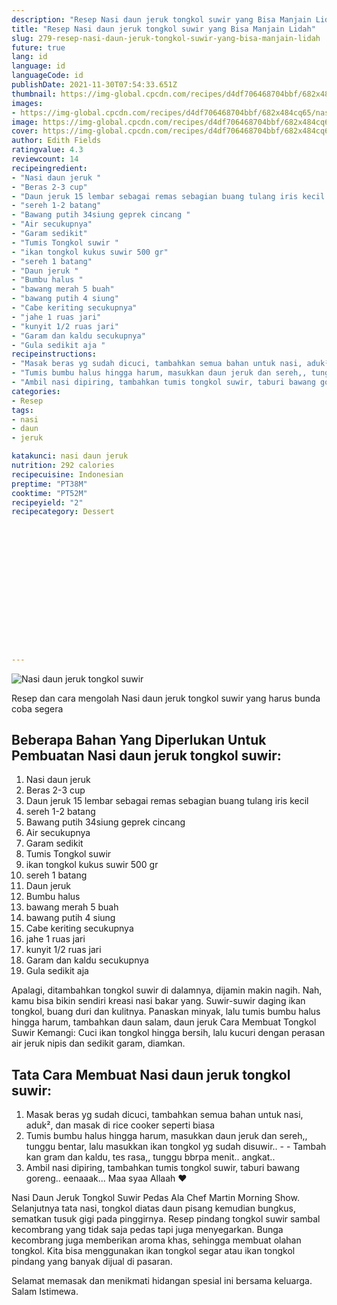 ```yaml
---
description: "Resep Nasi daun jeruk tongkol suwir yang Bisa Manjain Lidah"
title: "Resep Nasi daun jeruk tongkol suwir yang Bisa Manjain Lidah"
slug: 279-resep-nasi-daun-jeruk-tongkol-suwir-yang-bisa-manjain-lidah
future: true
lang: id
language: id
languageCode: id
publishDate: 2021-11-30T07:54:33.651Z 
thumbnail: https://img-global.cpcdn.com/recipes/d4df706468704bbf/682x484cq65/nasi-daun-jeruk-tongkol-suwir-foto-resep-utama.png
images:
- https://img-global.cpcdn.com/recipes/d4df706468704bbf/682x484cq65/nasi-daun-jeruk-tongkol-suwir-foto-resep-utama.png
image: https://img-global.cpcdn.com/recipes/d4df706468704bbf/682x484cq65/nasi-daun-jeruk-tongkol-suwir-foto-resep-utama.png
cover: https://img-global.cpcdn.com/recipes/d4df706468704bbf/682x484cq65/nasi-daun-jeruk-tongkol-suwir-foto-resep-utama.png
author: Edith Fields
ratingvalue: 4.3
reviewcount: 14
recipeingredient:
- "Nasi daun jeruk "
- "Beras 2-3 cup"
- "Daun jeruk 15 lembar sebagai remas sebagian buang tulang iris kecil "
- "sereh 1-2 batang"
- "Bawang putih 34siung geprek cincang "
- "Air secukupnya"
- "Garam sedikit"
- "Tumis Tongkol suwir "
- "ikan tongkol kukus suwir 500 gr"
- "sereh 1 batang"
- "Daun jeruk "
- "Bumbu halus "
- "bawang merah 5 buah"
- "bawang putih 4 siung"
- "Cabe keriting secukupnya"
- "jahe 1 ruas jari"
- "kunyit 1/2 ruas jari"
- "Garam dan kaldu secukupnya"
- "Gula sedikit aja "
recipeinstructions:
- "Masak beras yg sudah dicuci, tambahkan semua bahan untuk nasi, aduk², dan masak di rice cooker seperti biasa"
- "Tumis bumbu halus hingga harum, masukkan daun jeruk dan sereh,, tunggu bentar, lalu masukkan ikan tongkol yg sudah disuwir..  Tambah kan gram dan kaldu, tes rasa,, tunggu bbrpa menit.. angkat.."
- "Ambil nasi dipiring, tambahkan tumis tongkol suwir, taburi bawang goreng.. eenaaak... Maa syaa Allaah ❤️"
categories:
- Resep
tags:
- nasi
- daun
- jeruk

katakunci: nasi daun jeruk 
nutrition: 292 calories
recipecuisine: Indonesian
preptime: "PT38M"
cooktime: "PT52M"
recipeyield: "2"
recipecategory: Dessert


     
    
    
    
    
    
    
    
    
    
    
      
    
---
```



![Nasi daun jeruk tongkol suwir](https://img-global.cpcdn.com/recipes/d4df706468704bbf/682x484cq65/nasi-daun-jeruk-tongkol-suwir-foto-resep-utama.png)

Resep dan cara mengolah  Nasi daun jeruk tongkol suwir yang harus bunda coba segera

<!--inarticleads1-->

## Beberapa Bahan Yang Diperlukan Untuk Pembuatan Nasi daun jeruk tongkol suwir:

1. Nasi daun jeruk 
1. Beras 2-3 cup
1. Daun jeruk 15 lembar sebagai remas sebagian buang tulang iris kecil 
1. sereh 1-2 batang
1. Bawang putih 34siung geprek cincang 
1. Air secukupnya
1. Garam sedikit
1. Tumis Tongkol suwir 
1. ikan tongkol kukus suwir 500 gr
1. sereh 1 batang
1. Daun jeruk 
1. Bumbu halus 
1. bawang merah 5 buah
1. bawang putih 4 siung
1. Cabe keriting secukupnya
1. jahe 1 ruas jari
1. kunyit 1/2 ruas jari
1. Garam dan kaldu secukupnya
1. Gula sedikit aja 

Apalagi, ditambahkan tongkol suwir di dalamnya, dijamin makin nagih. Nah, kamu bisa bikin sendiri kreasi nasi bakar yang. Suwir-suwir daging ikan tongkol, buang duri dan kulitnya. Panaskan minyak, lalu tumis bumbu halus hingga harum, tambahkan daun salam, daun jeruk Cara Membuat Tongkol Suwir Kemangi: Cuci ikan tongkol hingga bersih, lalu kucuri dengan perasan air jeruk nipis dan sedikit garam, diamkan. 

<!--inarticleads2-->

## Tata Cara Membuat Nasi daun jeruk tongkol suwir:

1. Masak beras yg sudah dicuci, tambahkan semua bahan untuk nasi, aduk², dan masak di rice cooker seperti biasa
1. Tumis bumbu halus hingga harum, masukkan daun jeruk dan sereh,, tunggu bentar, lalu masukkan ikan tongkol yg sudah disuwir.. -  - Tambah kan gram dan kaldu, tes rasa,, tunggu bbrpa menit.. angkat..
1. Ambil nasi dipiring, tambahkan tumis tongkol suwir, taburi bawang goreng.. eenaaak... Maa syaa Allaah ❤️


Nasi Daun Jeruk Tongkol Suwir Pedas Ala Chef Martin Morning Show. Selanjutnya tata nasi, tongkol diatas daun pisang kemudian bungkus, sematkan tusuk gigi pada pinggirnya. Resep pindang tongkol suwir sambal kecombrang yang tidak saja pedas tapi juga menyegarkan. Bunga kecombrang juga memberikan aroma khas, sehingga membuat olahan tongkol. Kita bisa menggunakan ikan tongkol segar atau ikan tongkol pindang yang banyak dijual di pasaran. 

Selamat memasak dan menikmati hidangan spesial ini bersama keluarga. Salam Istimewa.
